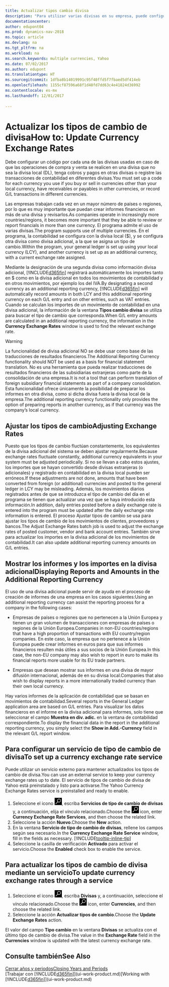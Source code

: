 ```yaml
---
title: Actualizar tipos cambio divisa
description: "Para utilizar varias divisas en su empresa, puede configurar un código para cada divisa y usar un servicio externo para el tipo de cambio, como Yahoo."
documentationcenter: 
author: edupont04
ms.prod: dynamics-nav-2018
ms.topic: article
ms.devlang: na
ms.tgt_pltfrm: na
ms.workload: na
ms.search.keywords: multiple currencies, Yahoo
ms.date: 07/02/2017
ms.author: edupont
ms.translationtype: HT
ms.sourcegitcommit: 1dfba8b14019991c95f40ffd5f7fbaed5df414eb
ms.openlocfilehash: 1155cf87596a68f1d48fd7dd63c4e41824d36992
ms.contentlocale: es-mx
ms.lasthandoff: 12/01/2017

---
```

# <a name="how-to-update-currency-exchange-rates"></a><span data-ttu-id="8cd0b-103">Actualizar los tipos de cambio de divisa</span><span class="sxs-lookup"><span data-stu-id="8cd0b-103">How to: Update Currency Exchange Rates</span></span>
<span data-ttu-id="8cd0b-104">Debe configurar un código por cada una de las divisas usadas en caso de que las operaciones de compra y venta se realicen en una divisa que no sea la divisa local (DL), tenga cobros y pagos en otras divisas o registre las transacciones de contabilidad en diferentes divisas.</span><span class="sxs-lookup"><span data-stu-id="8cd0b-104">You must set up a code for each currency you use if you buy or sell in currencies other than your local currency, have receivables or payables in other currencies, or record G/L transactions in different currencies.</span></span>  

<span data-ttu-id="8cd0b-105">Las empresas trabajan cada vez en un mayor número de países o regiones, por lo que es muy importante que puedan crear informes financieros en más de una divisa y revisarlos.</span><span class="sxs-lookup"><span data-stu-id="8cd0b-105">As companies operate in increasingly more countries/regions, it becomes more important that they be able to review or report financials in more than one currency.</span></span> <span data-ttu-id="8cd0b-106">El programa admite el uso de varias divisas.</span><span class="sxs-lookup"><span data-stu-id="8cd0b-106">The program supports use of multiple currencies.</span></span> <span data-ttu-id="8cd0b-107">En el programa, la contabilidad se configura con la divisa local ($), y se configura otra divisa como divisa adicional, a la que se asigna un tipo de cambio.</span><span class="sxs-lookup"><span data-stu-id="8cd0b-107">Within the program, your general ledger is set up using your local currency (LCY), and another currency is set up as an additional currency, with a current exchange rate assigned.</span></span>  

 <span data-ttu-id="8cd0b-108">Mediante la designación de una segunda divisa como información divisa adicional, [!INCLUDE[d365fin](includes/d365fin_md.md)] registrará automáticamente los importes tanto en $ como en la divisa adicional en todos los movimientos de contabilidad y en otros movimientos, por ejemplo los del IVA.</span><span class="sxs-lookup"><span data-stu-id="8cd0b-108">By designating a second currency as an additional reporting currency, [!INCLUDE[d365fin](includes/d365fin_md.md)] will automatically record amounts in both LCY and this additional reporting currency on each G/L entry and on other entries, such as VAT entries.</span></span> <span data-ttu-id="8cd0b-109">Cuando se calculan los importes de un movimiento de contabilidad en una divisa adicional, la información de la ventana **Tipos cambio divisa** se utiliza para buscar el tipo de cambio que corresponda.</span><span class="sxs-lookup"><span data-stu-id="8cd0b-109">When G/L entry amounts are calculated in an additional reporting currency, the information in the **Currency Exchange Rates** window is used to find the relevant exchange rate.</span></span>  

> [!WARNING]  
>  <span data-ttu-id="8cd0b-110">La funcionalidad de divisa adicional NO se debe usar como base de las traducciones de resultados financieros.</span><span class="sxs-lookup"><span data-stu-id="8cd0b-110">The Additional Reporting Currency functionality should NOT be used as a basis for financial statement translation.</span></span> <span data-ttu-id="8cd0b-111">No es una herramienta que pueda realizar traducciones de resultados financieros de las subsidiarias extranjeras como parte de la consolidación de una empresa.</span><span class="sxs-lookup"><span data-stu-id="8cd0b-111">It is not a tool that can perform translation of foreign subsidiary financial statements as part of a company consolidation.</span></span> <span data-ttu-id="8cd0b-112">Esta funcionalidad ofrece únicamente la posibilidad de preparar los informes en otra divisa, como si dicha divisa fuera la divisa local de la empresa.</span><span class="sxs-lookup"><span data-stu-id="8cd0b-112">The additional reporting currency functionality only provides the option of preparing reports in another currency, as if that currency was the company’s local currency.</span></span>

## <a name="adjusting-exchange-rates"></a><span data-ttu-id="8cd0b-113">Ajustar los tipos de cambio</span><span class="sxs-lookup"><span data-stu-id="8cd0b-113">Adjusting Exchange Rates</span></span>  
<span data-ttu-id="8cd0b-114">Puesto que los tipos de cambio fluctúan constantemente, los equivalentes de la divisa adicional del sistema se deben ajustar regularmente.</span><span class="sxs-lookup"><span data-stu-id="8cd0b-114">Because exchange rates fluctuate constantly, additional currency equivalents in your system must be adjusted periodically.</span></span> <span data-ttu-id="8cd0b-115">Si no se llevan a cabo estos ajustes, los importes que se hayan convertido desde divisas extranjeras (o adicionales) y registrado en contabilidad en la divisa local pueden ser erróneos.</span><span class="sxs-lookup"><span data-stu-id="8cd0b-115">If these adjustments are not done, amounts that have been converted from foreign (or additional) currencies and posted to the general ledger in LCY may be misleading.</span></span> <span data-ttu-id="8cd0b-116">Además, los movimientos diarios registrados antes de que se introduzca el tipo de cambio del día en el programa se tienen que actualizar una vez que se haya introducido esta información.</span><span class="sxs-lookup"><span data-stu-id="8cd0b-116">In addition, daily entries posted before a daily exchange rate is entered into the program must be updated after the daily exchange rate information is entered.</span></span> <span data-ttu-id="8cd0b-117">El proceso Ajustar tipos de cambio se usa para ajustar los tipos de cambio de los movimientos de clientes, proveedores y bancos.</span><span class="sxs-lookup"><span data-stu-id="8cd0b-117">The Adjust Exchange Rates batch job is used to adjust the exchange rates of posted customer, vendor and bank account entries.</span></span> <span data-ttu-id="8cd0b-118">También sirve para actualizar los importes en la divisa adicional de los movimientos de contabilidad.</span><span class="sxs-lookup"><span data-stu-id="8cd0b-118">It can also update additional reporting currency amounts on G/L entries.</span></span>  

## <a name="displaying-reports-and-amounts-in-the-additional-reporting-currency"></a><span data-ttu-id="8cd0b-119">Mostrar los informes y los importes en la divisa adicional</span><span class="sxs-lookup"><span data-stu-id="8cd0b-119">Displaying Reports and Amounts in the Additional Reporting Currency</span></span>  
<span data-ttu-id="8cd0b-120">El uso de una divisa adicional puede servir de ayuda en el proceso de creación de informes de una empresa en los casos siguientes:</span><span class="sxs-lookup"><span data-stu-id="8cd0b-120">Using an additional reporting currency can assist the reporting process for a company in the following cases:</span></span>  

- <span data-ttu-id="8cd0b-121">Empresas de países o regiones que no pertenecen a la Unión Europea y tienen un gran volumen de transacciones con empresas de países o regiones de la Unión Europea.</span><span class="sxs-lookup"><span data-stu-id="8cd0b-121">Companies in non-EU countries/regions that have a high proportion of transactions with EU country/region companies.</span></span> <span data-ttu-id="8cd0b-122">En este caso, la empresa que no pertenece a la Unión Europea puede crear informes en euros para que sus informes financieros resulten más útiles a sus socios de la Unión Europea.</span><span class="sxs-lookup"><span data-stu-id="8cd0b-122">In this case, the non-EU company may also wish to report in euro to make its financial reports more usable for its EU trade partners.</span></span>  

- <span data-ttu-id="8cd0b-123">Empresas que desean mostrar sus informes en una divisa de mayor difusión internacional, además de en su divisa local.</span><span class="sxs-lookup"><span data-stu-id="8cd0b-123">Companies that also wish to display reports in a more internationally traded currency than their own local currency.</span></span>  

<span data-ttu-id="8cd0b-124">Hay varios informes de la aplicación de contabilidad que se basan en movimientos de contabilidad.</span><span class="sxs-lookup"><span data-stu-id="8cd0b-124">Several reports in the General Ledger application area are based on G/L entries.</span></span> <span data-ttu-id="8cd0b-125">Para visualizar los datos financieros en el informe en la divisa adicional para informes, solo tiene que seleccionar el campo **Muestra en div. adic.** en la ventana de contabilidad correspondiente.</span><span class="sxs-lookup"><span data-stu-id="8cd0b-125">To display the financial data in the report in the additional reporting currency, you simply select the **Show in Add.-Currency** field in the relevant G/L report window.</span></span>  

## <a name="to-set-up-a-currency-exchange-rate-service"></a><span data-ttu-id="8cd0b-126">Para configurar un servicio de tipo de cambio de divisa</span><span class="sxs-lookup"><span data-stu-id="8cd0b-126">To set up a currency exchange rate service</span></span>
<span data-ttu-id="8cd0b-127">Puede utilizar un servicio externo para mantener actualizados los tipos de cambio de divisa.</span><span class="sxs-lookup"><span data-stu-id="8cd0b-127">You can use an external service to keep your currency exchange rates up to date.</span></span> <span data-ttu-id="8cd0b-128">El servicio de tipos de cambio de divisa de Yahoo está preinstalado y listo para activarse.</span><span class="sxs-lookup"><span data-stu-id="8cd0b-128">The Yahoo Currency Exchange Rates service is preinstalled and ready to enable.</span></span>

1. <span data-ttu-id="8cd0b-129">Seleccione el icono ![Buscar página o informe](media/ui-search/search_small.png "icono Buscar página o informe"), escriba **Servicios de tipo de cambio de divisas** y, a continuación, elija el vínculo relacionado.</span><span class="sxs-lookup"><span data-stu-id="8cd0b-129">Choose the ![Search for Page or Report](media/ui-search/search_small.png "Search for Page or Report icon") icon, enter **Currency Exchange Rate Services**, and then choose the related link.</span></span>
2. <span data-ttu-id="8cd0b-130">Seleccione la acción **Nuevo**.</span><span class="sxs-lookup"><span data-stu-id="8cd0b-130">Choose the **New** action.</span></span>
3. <span data-ttu-id="8cd0b-131">En la ventana **Servicio de tipo de cambio de divisas**, rellene los campos según sea necesario.</span><span class="sxs-lookup"><span data-stu-id="8cd0b-131">In the **Currency Exchange Rate Service** window, fill in the fields as necessary.</span></span> [!INCLUDE[tooltip-inline-tip](includes/tooltip-inline-tip_md.md)]
4. <span data-ttu-id="8cd0b-132">Seleccione la casilla de verificación **Activado** para activar el servicio.</span><span class="sxs-lookup"><span data-stu-id="8cd0b-132">Choose the **Enabled** check box to enable the service.</span></span>

## <a name="to-update-currency-exchange-rates-through-a-service"></a><span data-ttu-id="8cd0b-133">Para actualizar los tipos de cambio de divisa mediante un servicio</span><span class="sxs-lookup"><span data-stu-id="8cd0b-133">To update currency exchange rates through a service</span></span>
1. <span data-ttu-id="8cd0b-134">Seleccione el icono ![Buscar página o informe](media/ui-search/search_small.png "icono Servicios de tipo de cambio de divisas"), escriba **Divisas** y, a continuación, seleccione el vínculo relacionado.</span><span class="sxs-lookup"><span data-stu-id="8cd0b-134">Choose the ![Search for Page or Report](media/ui-search/search_small.png "Search for Page or Report icon") icon, enter **Currencies**, and then choose the related link.</span></span>
2. <span data-ttu-id="8cd0b-135">Seleccione la acción **Actualizar tipos de cambio**.</span><span class="sxs-lookup"><span data-stu-id="8cd0b-135">Choose the **Update Exchange Rates** action.</span></span>

<span data-ttu-id="8cd0b-136">El valor del campo **Tipo cambio** en la ventana **Divisas** se actualiza con el último tipo de cambio de divisa.</span><span class="sxs-lookup"><span data-stu-id="8cd0b-136">The value in the **Exchange Rate** field in the **Currencies** window is updated with the latest currency exchange rate.</span></span>

## <a name="see-also"></a><span data-ttu-id="8cd0b-137">Consulte también</span><span class="sxs-lookup"><span data-stu-id="8cd0b-137">See Also</span></span>
[<span data-ttu-id="8cd0b-138">Cerrar años y periodos</span><span class="sxs-lookup"><span data-stu-id="8cd0b-138">Closing Years and Periods</span></span>](year-close-years-periods.md)  
<span data-ttu-id="8cd0b-139">[Trabajar con [!INCLUDE[d365fin](includes/d365fin_md.md)]](ui-work-product.md)</span><span class="sxs-lookup"><span data-stu-id="8cd0b-139">[Working with [!INCLUDE[d365fin](includes/d365fin_md.md)]](ui-work-product.md)</span></span>

